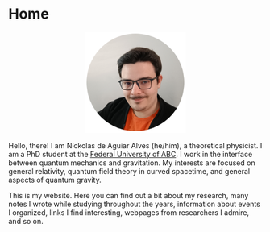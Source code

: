 # Home

<div align="center">
  <img src="/perfil.png" alt="Níck's profile picture" width="200" height="200">
</div>

Hello, there! I am Níckolas de Aguiar Alves (he/him), a theoretical physicist. I am a PhD student at the [Federal University of ABC](http://fisica.ufabc.edu.br/). I work in the interface between quantum mechanics and gravitation. My interests are focused on general relativity, quantum field theory in curved spacetime, and general aspects of quantum gravity.

This is my website. Here you can find out a bit about my research, many notes I wrote while studying throughout the years, information about events I organized, links I find interesting, webpages from researchers I admire, and so on.
